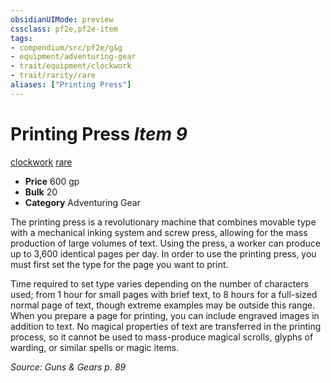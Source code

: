 ```yaml
---
obsidianUIMode: preview
cssclass: pf2e,pf2e-item
tags:
- compendium/src/pf2e/g&g
- equipment/adventuring-gear
- trait/equipment/clockwork
- trait/rarity/rare
aliases: ["Printing Press"]
---
```

# Printing Press *Item 9*  
[clockwork](clockwork-g-g.md)  [rare](rare.md)  

- **Price** 600 gp
- **Bulk** 20
- **Category** Adventuring Gear

The printing press is a revolutionary machine that combines movable type with a mechanical inking system and screw press, allowing for the mass production of large volumes of text. Using the press, a worker can produce up to 3,600 identical pages per day. In order to use the printing press, you must first set the type for the page you want to print.

Time required to set type varies depending on the number of characters used; from 1 hour for small pages with brief text, to 8 hours for a full-sized normal page of text, though extreme examples may be outside this range. When you prepare a page for printing, you can include engraved images in addition to text. No magical properties of text are transferred in the printing process, so it cannot be used to mass-produce magical scrolls, glyphs of warding, or similar spells or magic items.

*Source: Guns & Gears p. 89*